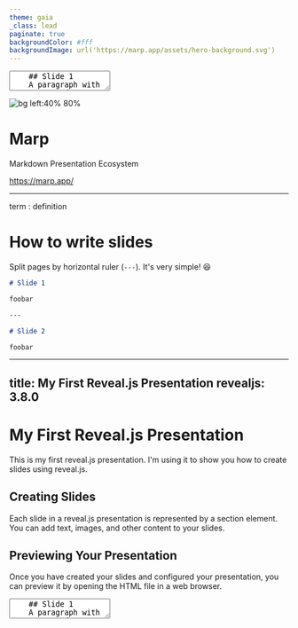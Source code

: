```yaml
---
theme: gaia
_class: lead
paginate: true
backgroundColor: #fff
backgroundImage: url('https://marp.app/assets/hero-background.svg')
---
```


<section data-markdown>
  <textarea data-template>
    ## Slide 1
    A paragraph with some text and a [link](https://hakim.se).
    ---
    ## Slide 2
    ---
    ## Slide 3
  </textarea>
</section>

![bg left:40% 80%](https://marp.app/assets/marp.svg)

# **Marp**

Markdown Presentation Ecosystem

https://marp.app/

---

term
: definition


# How to write slides

Split pages by horizontal ruler (`---`). It's very simple! :satisfied:

```markdown
# Slide 1

foobar

---

# Slide 2

foobar
```

---
title: My First Reveal.js Presentation
revealjs: 3.8.0
---

# My First Reveal.js Presentation

This is my first reveal.js presentation. I'm using it to show you how to create slides using reveal.js.

## Creating Slides

Each slide in a reveal.js presentation is represented by a section element. You can add text, images, and other content to your slides.

## Previewing Your Presentation

Once you have created your slides and configured your presentation, you can preview it by opening the HTML file in a web browser.


<section data-markdown>
  <textarea data-template>
    ## Slide 1
    A paragraph with some text and a [link](https://hakim.se).
    ---
    ## Slide 2
    ---
    ## Slide 3
  </textarea>
</section>
